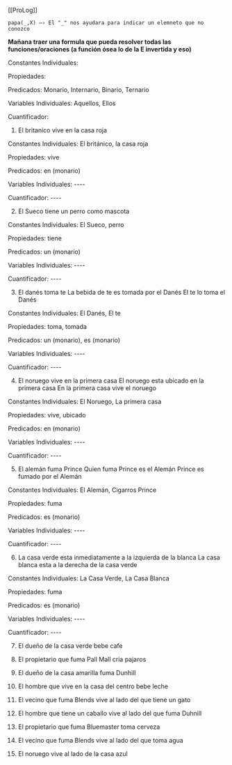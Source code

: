 [[ProLog]]
```swi
papa(_,X) —› El "_" nos ayudara para indicar un elemneto que no conozco 
```


**Mañana traer una formula que pueda resolver todas las funciones/oraciones (a función ósea lo de la E invertida y eso)**

Constantes Individuales: 

Propiedades:

Predicados: Monario, Internario, Binario, Ternario 

Variables Individuales: Aquellos, Ellos

Cuantificador: 



1. El britanico vive en la casa roja

Constantes Individuales:  El británico, la casa roja

Propiedades: vive 

Predicados: en (monario)

Variables Individuales: ----

Cuantificador: ----
   
   
2. El Sueco tiene un perro como mascota
   
Constantes Individuales:  El Sueco, perro

Propiedades: tiene

Predicados: un (monario)

Variables Individuales: ----

Cuantificador: ----
	
   
3. El danés toma te
       La bebida de te es tomada por el Danés 
       El te lo toma el Danés 
   
Constantes Individuales:  El Danés, El te

Propiedades: toma, tomada

Predicados: un (monario), es (monario)

Variables Individuales: ----

Cuantificador: ----
   
4. El noruego vive en la primera casa
   El noruego esta ubicado en la primera casa
   En la primera casa vive el noruego
   
Constantes Individuales:  El Noruego,  La primera casa 

Propiedades: vive, ubicado

Predicados: en (monario)

Variables Individuales: ----

Cuantificador: ----
   
5. El alemán fuma Prince
   Quien fuma Prince es el Alemán
   Prince es fumado por el Alemán
   
Constantes Individuales:  El Alemán,  Cigarros Prince 

Propiedades: fuma

Predicados: es (monario)

Variables Individuales: ----

Cuantificador: ----
   
6. La casa verde esta inmediatamente a la izquierda de la blanca
   La casa blanca esta a la derecha de la casa verde
   

Constantes Individuales:  La Casa Verde, La Casa Blanca

Propiedades: fuma

Predicados: es (monario)

Variables Individuales: ----

Cuantificador: ----
   
   
   
7. El dueño de la casa verde bebe cafe
   
   
   
   
8. El propietario que fuma Pall Mall cria pajaros
   
   
   
9. El dueño de la casa amarilla fuma Dunhill
   
   
   
10. El hombre que vive en la casa del centro bebe leche
    
    
    
11. El vecino que fuma Blends vive al lado del que tiene un gato
    
    
    
12. El hombre que tiene un caballo vive al lado del que fuma Duhnill
    
    
    
    
13. El propietario que fuma Bluemaster toma cerveza
    
    
    
    
14. El vecino que fuma Blends vive al lado del que toma agua
    
    
    
    
    
15. El noruego vive al lado de la casa azul